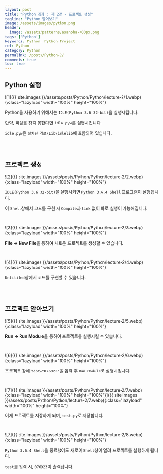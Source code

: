 ```yaml
---
layout: post
title: "Python 강좌 : 제 2강 - 프로젝트 생성"
tagline: "Python 열어보기"
image: /assets/images/python.png
header:
  image: /assets/patterns/asanoha-400px.png
tags: ['Python']
keywords: Python, Python Project
ref: Python
category: Python
permalink: /posts/Python-2/
comments: true
toc: true
---
```


## Python 실행

![1]({{ site.images }}/assets/posts/Python/Python/lecture-2/1.webp){:class="lazyload" width="100%" height="100%"}

Python을 사용하기 위해서는 `IDLE(Python 3.6 32-bit)`을 실행시킵니다.

만약, 파일을 찾지 못한다면 `idle.pyw`를 실행시킵니다.

`idle.pyw`은 `설치된 경로\Lib\idlelib`에 포함되어 있습니다.

<br>
<br>

## 프로젝트 생성

![2]({{ site.images }}/assets/posts/Python/Python/lecture-2/2.webp){:class="lazyload" width="100%" height="100%"}

`IDLE(Python 3.6 32-bit)`을 실행시키면 `Python 3.6.4 Shell` 프로그램이 실행됩니다.

이 `Shell`창에서 코드를 구현 시 `Compile`과 `link` 없이 바로 실행이 가능해집니다.

<br>

![3]({{ site.images }}/assets/posts/Python/Python/lecture-2/3.webp){:class="lazyload" width="100%" height="100%"}

**File → New File**을 통하여 새로운 프로젝트를 생성할 수 있습니다.

<br>

![4]({{ site.images }}/assets/posts/Python/Python/lecture-2/4.webp){:class="lazyload" width="100%" height="100%"}

`Untitiled`창에서 코드를 구현할 수 있습니다.

<br>
<br>

## 프로젝트 알아보기

![5]({{ site.images }}/assets/posts/Python/Python/lecture-2/5.webp){:class="lazyload" width="100%" height="100%"}

**Run → Run Module**을 통하여 프로젝트를 실행시킬 수 있습니다.

<br>

![6]({{ site.images }}/assets/posts/Python/Python/lecture-2/6.webp){:class="lazyload" width="100%" height="100%"}

프로젝트 창에 `test="076923"`을 입력 후 `Run Module`로 실행시킵니다.

<br>

![7]({{ site.images }}/assets/posts/Python/Python/lecture-2/7.webp){:class="lazyload" width="100%" height="100%"}]({{ site.images }}/assets/posts/Python/Python/lecture-2/7.webp){:class="lazyload" width="100%" height="100%"}

이제 프로젝트를 저장하게 되며, `test.py`로 저장합니다.

<br>

![7]({{ site.images }}/assets/posts/Python/Python/lecture-2/8.webp){:class="lazyload" width="100%" height="100%"}

`Python 3.6.4 Shell`을 종료했어도 새로이 `Shell`창이 열려 프로젝트를 실행하게 됩니다.

`test`를 입력 시, `076923`이 출력됩니다.

